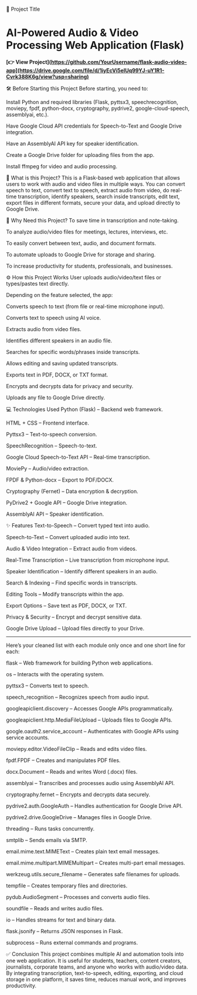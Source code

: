 📌 Project Title
# AI-Powered Audio & Video Processing Web Application (Flask)  
**[👉 View Project](https://github.com/YourUsername/flask-audio-video-app](https://drive.google.com/file/d/1iyEcVi5eIUq99YJ-uY1R1-Cvrk388K6g/view?usp=sharing)**

🛠 Before Starting this Project
Before starting, you need to:

Install Python and required libraries (Flask, pyttsx3, speechrecognition, moviepy, fpdf, python-docx, cryptography, pydrive2, google-cloud-speech, assemblyai, etc.).

Have Google Cloud API credentials for Speech-to-Text and Google Drive integration.

Have an AssemblyAI API key for speaker identification.

Create a Google Drive folder for uploading files from the app.

Install ffmpeg for video and audio processing.

📝 What is this Project?
This is a Flask-based web application that allows users to work with audio and video files in multiple ways. You can convert speech to text, convert text to speech, extract audio from video, do real-time transcription, identify speakers, search inside transcripts, edit text, export files in different formats, secure your data, and upload directly to Google Drive.

🎯 Why Need this Project?
To save time in transcription and note-taking.

To analyze audio/video files for meetings, lectures, interviews, etc.

To easily convert between text, audio, and document formats.

To automate uploads to Google Drive for storage and sharing.

To increase productivity for students, professionals, and businesses.
  
  ⚙ How this Project Works
User uploads audio/video/text files or types/pastes text directly.

Depending on the feature selected, the app:

Converts speech to text (from file or real-time microphone input).

Converts text to speech using AI voice.

Extracts audio from video files.

Identifies different speakers in an audio file.

Searches for specific words/phrases inside transcripts.

Allows editing and saving updated transcripts.

Exports text in PDF, DOCX, or TXT format.

Encrypts and decrypts data for privacy and security.

Uploads any file to Google Drive directly.

💻 Technologies Used
Python (Flask) – Backend web framework.

HTML + CSS – Frontend interface.

Pyttsx3 – Text-to-speech conversion.

SpeechRecognition – Speech-to-text.

Google Cloud Speech-to-Text API – Real-time transcription.

MoviePy – Audio/video extraction.

FPDF & Python-docx – Export to PDF/DOCX.

Cryptography (Fernet) – Data encryption & decryption.

PyDrive2 + Google API – Google Drive integration.

AssemblyAI API – Speaker identification.

✨ Features
Text-to-Speech – Convert typed text into audio.

Speech-to-Text – Convert uploaded audio into text.

Audio & Video Integration – Extract audio from videos.

Real-Time Transcription – Live transcription from microphone input.

Speaker Identification – Identify different speakers in an audio.

Search & Indexing – Find specific words in transcripts.

Editing Tools – Modify transcripts within the app.

Export Options – Save text as PDF, DOCX, or TXT.

Privacy & Security – Encrypt and decrypt sensitive data.

Google Drive Upload – Upload files directly to your Drive.


***
Here’s your cleaned list with each module only once and one short line for each:

flask – Web framework for building Python web applications.

os – Interacts with the operating system.

pyttsx3 – Converts text to speech.

speech_recognition – Recognizes speech from audio input.

googleapiclient.discovery – Accesses Google APIs programmatically.

googleapiclient.http.MediaFileUpload – Uploads files to Google APIs.

google.oauth2.service_account – Authenticates with Google APIs using service accounts.

moviepy.editor.VideoFileClip – Reads and edits video files.

fpdf.FPDF – Creates and manipulates PDF files.

docx.Document – Reads and writes Word (.docx) files.

assemblyai – Transcribes and processes audio using AssemblyAI API.

cryptography.fernet – Encrypts and decrypts data securely.

pydrive2.auth.GoogleAuth – Handles authentication for Google Drive API.

pydrive2.drive.GoogleDrive – Manages files in Google Drive.

threading – Runs tasks concurrently.

smtplib – Sends emails via SMTP.

email.mime.text.MIMEText – Creates plain text email messages.

email.mime.multipart.MIMEMultipart – Creates multi-part email messages.

werkzeug.utils.secure_filename – Generates safe filenames for uploads.

tempfile – Creates temporary files and directories.

pydub.AudioSegment – Processes and converts audio files.

soundfile – Reads and writes audio files.

io – Handles streams for text and binary data.

flask.jsonify – Returns JSON responses in Flask.

subprocess – Runs external commands and programs.


✅ Conclusion
This project combines multiple AI and automation tools into one web application. It is useful for students, teachers, content creators, journalists, corporate teams, and anyone who works with audio/video data. By integrating transcription, text-to-speech, editing, exporting, and cloud storage in one platform, it saves time, reduces manual work, and improves productivity.
